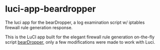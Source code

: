 # luci-app-beardropper
 The luci app for the bearDropper, a log examination script w/ iptables firewall rule generation response.
 
 
 This is the LuCI app built for the elegant firewall rule generation on-the-fly script [bearDropper](https://github.com/robzr/bearDropper), only a few modifications were made to work with Luci.
 
 
